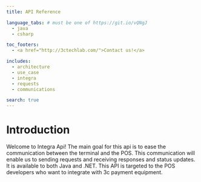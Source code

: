 ```yaml
---
title: API Reference

language_tabs: # must be one of https://git.io/vQNgJ
  - java
  - csharp

toc_footers:
  - <a href="http://3ctechlab.com/">Contact us!</a>

includes:   
  - architecture
  - use_case
  - integra
  - requests
  - communications

search: true
---
```


# Introduction
Welcome to Integra Api! The main goal for this api is to ease the communication between the terminal and the POS.
This communication will enable us to sending requests and receiving responses and status updates.
It is available to both Java and .NET. This API is targeted to the POS developers who want to integrate with 
3c payment equipment.  


